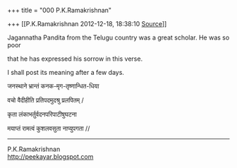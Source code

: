+++
title = "000 P.K.Ramakrishnan"

+++
[[P.K.Ramakrishnan	2012-12-18, 18:38:10 [Source](https://groups.google.com/g/samskrita/c/O8ZT2I00nZQ)]]



Jagannatha Pandita from the Telugu country was a great scholar. He was so poor

  

that he has expressed his sorrow in this verse.

  

I shall post its meaning after a few days.

  

जनस्थाने भ्रान्तं कनक-मृग-तृष्णान्धित-धिया

वचो वैदीहीति प्रतिपदमुदश्रु प्रलपितम् /

कृता लंकाभर्तुर्वदनपरिपाटीषुघटना

मयाप्तं रामत्वं कुशलवसुता नाप्युपगता //



  

  

-----------------------------------  
P.K.Ramakrishnan  
<http://peekayar.blogspot.com>

